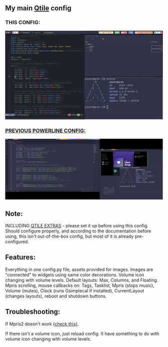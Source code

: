 ## My main [Qtile](http://www.qtile.org/) config

### THIS CONFIG:
![config1](assets/screenshots/columns.png)
### [PREVIOUS POWERLINE CONFIG:](https://github.com/piotr-marendowski/arch-dotfiles/tree/main/Qtile%20powerline)
![config2](assets/screenshots/powerline.png)

## Note:
INCLUDING [QTILE EXTRAS](https://qtile-extras.readthedocs.io/en/latest/) - please set it up before using this config. Should configure properly, and according to the documentation before using, this isn't out-of-the-box config, but most of it is already pre-configured.

## Features:
Everything in one config.py file, assets provided for images. Images are "connected" to widgets using same color decorations. Volume icon changing with volume levels. Default layouts: Max, Columns, and Floating. Mpris scrolling, mouse callbacks on: Tags, Tasklist, Mpris (stops music), Volume (mutes), Clock (runs Gsimplecal if installed), CurrentLayout (changes layouts), reboot and shutdown buttons. 

## Troubleshooting:
If Mpris2 doesn't work [(check this)](https://github.com/elParaguayo/qtile-extras/issues/224).

If there isn't a volume icon, just reload config. It have something to do with volume icon changing with volume levels.